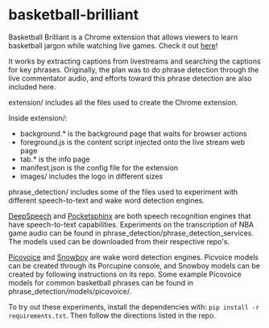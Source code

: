 # basketball-brilliant

Basketball Brilliant is a Chrome extension that allows viewers to learn basketball jargon while watching live games. Check it out [here](https://chrome.google.com/webstore/detail/basketball-brilliant/elpojhmkjmomlcmccbchnhpjdpfoopfe)!

It works by extracting captions from livestreams and searching the captions for key phrases. Originally, the plan was to do phrase detection through the live commentator audio, and efforts toward this phrase detection are also included here.

extension/ includes all the files used to create the Chrome extension.

Inside extension/:

- background.\* is the background page that waits for browser actions
- foreground.js is the content script injected onto the live stream web page
- tab.\* is the info page
- manifest.json is the config file for the extension
- images/ includes the logo in different sizes

phrase_detection/ includes some of the files used to experiment with different speech-to-text and wake word detection engines.

[DeepSpeech](https://github.com/mozilla/DeepSpeech) and [Pocketsphinx](https://github.com/cmusphinx/pocketsphinx) are both speech recognition engines that have speech-to-text capabilities. Experiments on the transcription of NBA game audio can be found in phrase_detection/phrase_detection_services. The models used can be downloaded from their respective repo's.

[Picovoice](https://picovoice.ai) and [Snowboy](https://github.com/seasalt-ai/snowboy) are wake word detection engines. Picvoice models can be created through its Porcupine console, and Snowboy models can be created by following instructions on its repo. Some example Picovoice models for common basketball phrases can be found in phrase_detection/models/picovoice/.

To try out these experiments, install the dependencies with: `pip install -r requirements.txt`. Then follow the directions listed in the repo.

